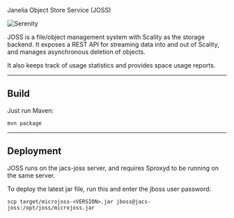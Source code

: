 Janelia Object Store Service (JOSS)

![Serenity](http://i.imgur.com/vnHE9Xm.jpg)

JOSS is a file/object management system with Scality as the storage backend. It exposes a REST API
for streaming data into and out of Scality, and manages asynchronous deletion of objects. 

It also keeps track of usage statistics and provides space usage reports.

-----
Build
-----

Just run Maven: 

    mvn package

----------
Deployment
----------

JOSS runs on the jacs-joss server, and requires Sproxyd to be running on the same server.

To deploy the latest jar file, run this and enter the jboss user password:

    scp target/microjoss-<VERSION>.jar jboss@jacs-joss:/opt/joss/microjoss.jar

